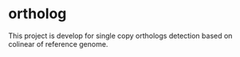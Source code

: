 # ortholog
This project is develop for single copy orthologs  detection based on colinear of reference genome.
